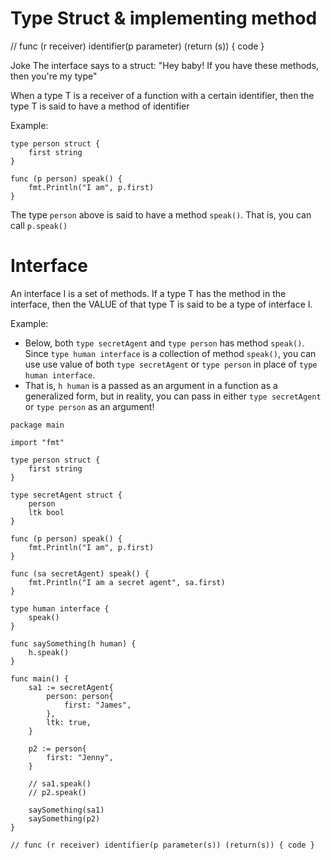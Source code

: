 # Type Struct & implementing method

// func (r receiver) identifier(p parameter) (return (s)) { code }

Joke The interface says to a struct: "Hey baby! If you have these methods, then you're my type"

When a type T is a receiver of a function with a certain identifier, then the type T is said to have a method of identifier

Example:
```
type person struct {
	first string
}

func (p person) speak() {
	fmt.Println("I am", p.first)
}
```

The type `person` above is said to have a method `speak()`. That is, you can call `p.speak()`

# Interface
An interface I is a set of methods. If a type T has the method in the interface, then the VALUE of that type T is said to be a type of interface I.

Example: 

- Below, both `type secretAgent` and `type person` has method `speak()`. Since `type human interface` is a collection of method `speak()`, you can use use value of both `type secretAgent` or `type person` in place of `type human interface`. 
- That is, `h human` is a passed as an argument in a function as a generalized form, but in reality, you can pass in either `type secretAgent` or `type person` as an argument!

```
package main

import "fmt"

type person struct {
	first string
}

type secretAgent struct {
	person
	ltk bool
}

func (p person) speak() {
	fmt.Println("I am", p.first)
}

func (sa secretAgent) speak() {
	fmt.Println("I am a secret agent", sa.first)
}

type human interface {
	speak()
}

func saySomething(h human) {
	h.speak()
}

func main() {
	sa1 := secretAgent{
		person: person{
			first: "James",
		},
		ltk: true,
	}

	p2 := person{
		first: "Jenny",
	}

	// sa1.speak()
	// p2.speak()

	saySomething(sa1)
	saySomething(p2)
}

// func (r receiver) identifier(p parameter(s)) (return(s)) { code }

```